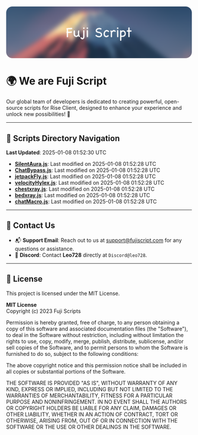![Banner](.github/b.webp)

# 🌍 **We are Fuji Script**

Our global team of developers is dedicated to creating powerful, open-source scripts for Rise Client, designed to enhance your experience and unlock new possibilities! 🌟

---
<!-- SCRIPTS_NAVIGATION_START -->
## 📂 **Scripts Directory Navigation**

**Last Updated**: 2025-01-08 01:52:30 UTC

- **[SilentAura.js](scripts/SilentAura.js)**: Last modified on 2025-01-08 01:52:28 UTC
- **[ChatBypass.js](scripts/ChatBypass.js)**: Last modified on 2025-01-08 01:52:28 UTC
- **[jetpackFly.js](scripts/jetpackFly.js)**: Last modified on 2025-01-08 01:52:28 UTC
- **[velocityHylex.js](scripts/velocityHylex.js)**: Last modified on 2025-01-08 01:52:28 UTC
- **[chestxray.js](scripts/chestxray.js)**: Last modified on 2025-01-08 01:52:28 UTC
- **[bedxray.js](scripts/bedxray.js)**: Last modified on 2025-01-08 01:52:28 UTC
- **[chatMacro.js](scripts/chatMacro.js)**: Last modified on 2025-01-08 01:52:28 UTC

<!-- SCRIPTS_NAVIGATION_END -->

---

## 💬 **Contact Us**  
- 📬 **Support Email**: Reach out to us at [support@fujiscript.com](mailto:support@fujiscript.com) for any questions or assistance.  
- 💬 **Discord**: Contact **Leo728** directly at `Discord@leo728`.

---

## 📜 **License**

This project is licensed under the MIT License.  

**MIT License**  
Copyright (c) 2023 Fuji Scripts  

Permission is hereby granted, free of charge, to any person obtaining a copy of this software and associated documentation files (the "Software"), to deal in the Software without restriction, including without limitation the rights to use, copy, modify, merge, publish, distribute, sublicense, and/or sell copies of the Software, and to permit persons to whom the Software is furnished to do so, subject to the following conditions:  

The above copyright notice and this permission notice shall be included in all copies or substantial portions of the Software.  

THE SOFTWARE IS PROVIDED "AS IS", WITHOUT WARRANTY OF ANY KIND, EXPRESS OR IMPLIED, INCLUDING BUT NOT LIMITED TO THE WARRANTIES OF MERCHANTABILITY, FITNESS FOR A PARTICULAR PURPOSE AND NONINFRINGEMENT. IN NO EVENT SHALL THE AUTHORS OR COPYRIGHT HOLDERS BE LIABLE FOR ANY CLAIM, DAMAGES OR OTHER LIABILITY, WHETHER IN AN ACTION OF CONTRACT, TORT OR OTHERWISE, ARISING FROM, OUT OF OR IN CONNECTION WITH THE SOFTWARE OR THE USE OR OTHER DEALINGS IN THE SOFTWARE.  
